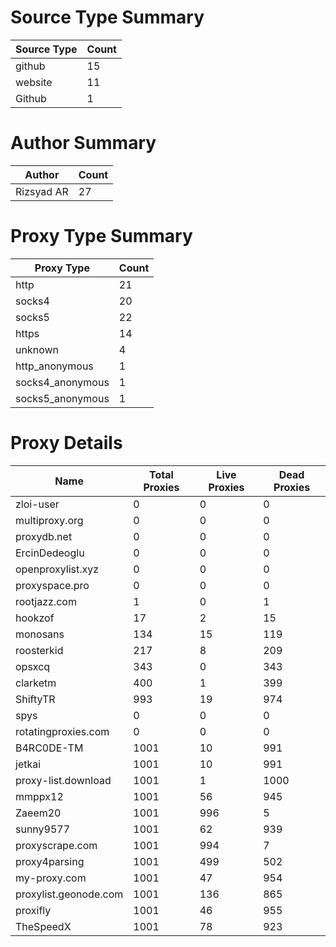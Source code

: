# Source Type Summary

| Source Type | Count |
|-------------|-------|
| github | 15 |
| website | 11 |
| Github | 1 |


# Author Summary

| Author | Count |
|--------|-------|
| Rizsyad AR | 27 |


# Proxy Type Summary

| Proxy Type | Count |
|------------|-------|
| http | 21 |
| socks4 | 20 |
| socks5 | 22 |
| https | 14 |
| unknown | 4 |
| http_anonymous | 1 |
| socks4_anonymous | 1 |
| socks5_anonymous | 1 |


# Proxy Details

| Name | Total Proxies | Live Proxies | Dead Proxies |
|------|---------------|--------------|---------------|
| zloi-user | 0 | 0 | 0 |
| multiproxy.org | 0 | 0 | 0 |
| proxydb.net | 0 | 0 | 0 |
| ErcinDedeoglu | 0 | 0 | 0 |
| openproxylist.xyz | 0 | 0 | 0 |
| proxyspace.pro | 0 | 0 | 0 |
| rootjazz.com | 1 | 0 | 1 |
| hookzof | 17 | 2 | 15 |
| monosans | 134 | 15 | 119 |
| roosterkid | 217 | 8 | 209 |
| opsxcq | 343 | 0 | 343 |
| clarketm | 400 | 1 | 399 |
| ShiftyTR | 993 | 19 | 974 |
| spys | 0 | 0 | 0 |
| rotatingproxies.com | 0 | 0 | 0 |
| B4RC0DE-TM | 1001 | 10 | 991 |
| jetkai | 1001 | 10 | 991 |
| proxy-list.download | 1001 | 1 | 1000 |
| mmppx12 | 1001 | 56 | 945 |
| Zaeem20 | 1001 | 996 | 5 |
| sunny9577 | 1001 | 62 | 939 |
| proxyscrape.com | 1001 | 994 | 7 |
| proxy4parsing | 1001 | 499 | 502 |
| my-proxy.com | 1001 | 47 | 954 |
| proxylist.geonode.com | 1001 | 136 | 865 |
| proxifly | 1001 | 46 | 955 |
| TheSpeedX | 1001 | 78 | 923 |
